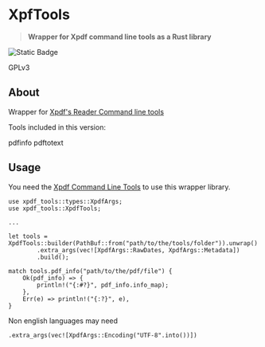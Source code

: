 # XpfTools

> **Wrapper for Xpdf command line tools as a Rust library**

![Static Badge](https://img.shields.io/badge/version-0.1.0-blue)


GPLv3

## About

Wrapper for [Xpdf's Reader Command line tools](http://www.xpdfreader.com/download.html)

Tools included in this version:

pdfinfo
pdftotext

## Usage

You need the [Xpdf Command Line Tools](http://www.xpdfreader.com/download.html) to use this wrapper library.

```
use xpdf_tools::types::XpdfArgs;
use xpdf_tools::XpdfTools;

...

let tools = XpdfTools::builder(PathBuf::from("path/to/the/tools/folder")).unwrap()
        .extra_args(vec![XpdfArgs::RawDates, XpdfArgs::Metadata])
        .build();
    
match tools.pdf_info("path/to/the/pdf/file") {
    Ok(pdf_info) => {
        println!("{:#?}", pdf_info.info_map);
    },
    Err(e) => println!("{:?}", e),
}
```

Non english languages may need
```
.extra_args(vec![XpdfArgs::Encoding("UTF-8".into())])
```

